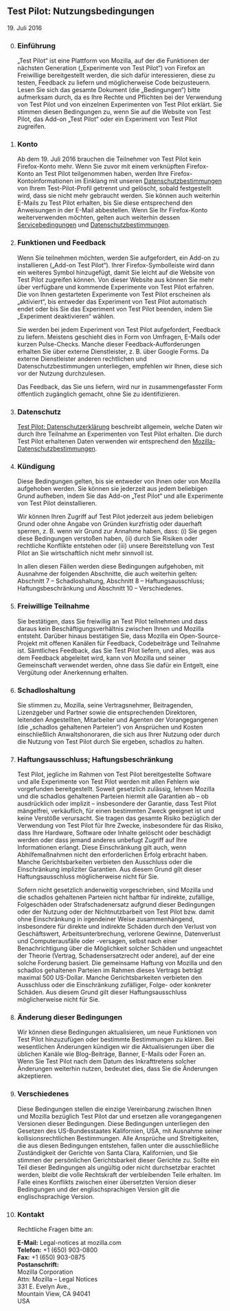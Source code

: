 ## Test Pilot: Nutzungsbedingungen
19\. Juli 2016

0. ### Einführung
    „Test Pilot“ ist eine Plattform von Mozilla, auf der die Funktionen der nächsten Generation („Experimente von Test Pilot“) von Firefox an Freiwillige bereitgestellt werden, die sich dafür interessieren, diese zu testen, Feedback zu liefern und möglicherweise Code beizusteuern. Lesen Sie sich das gesamte Dokument (die „Bedingungen“) bitte aufmerksam durch, da es Ihre Rechte und Pflichten bei der Verwendung von Test Pilot und von einzelnen Experimenten von Test Pilot erklärt. Sie stimmen diesen Bedingungen zu, wenn Sie auf die Website von Test Pilot, das Add-on „Test Pilot“ oder ein Experiment von Test Pilot zugreifen.

0. ### Konto
    Ab dem 19. Juli 2016 brauchen die Teilnehmer von Test Pilot kein Firefox-Konto mehr. Wenn Sie zuvor mit einem verknüpften Firefox-Konto an Test Pilot teilgenommen haben, werden Ihre Firefox-Kontoinformationen im Einklang mit unseren [Datenschutzbestimmungen](https://www.mozilla.org/privacy/) von Ihrem Test-Pilot-Profil getrennt und gelöscht, sobald festgestellt wird, dass sie nicht mehr gebraucht werden. Sie können auch weiterhin E-Mails zu Test Pilot erhalten, bis Sie diese entsprechend den Anweisungen in der E-Mail abbestellen. Wenn Sie Ihr Firefox-Konto weiterverwenden möchten, gelten auch weiterhin dessen [Servicebedingungen](https://www.mozilla.org/about/legal/terms/services) und [Datenschutzbestimmungen](https://www.mozilla.org/privacy/firefox-cloud).

0. ### Funktionen und Feedback
    Wenn Sie teilnehmen möchten, werden Sie aufgefordert, ein Add-on zu installieren („Add-on Test Pilot“). Ihrer Firefox-Symbolleiste wird dann ein weiteres Symbol hinzugefügt, damit Sie leicht auf die Website von Test Pilot zugreifen können. Von dieser Website aus können Sie mehr über verfügbare und kommende Experimente von Test Pilot erfahren. Die von Ihnen gestarteten Experimente von Test Pilot erscheinen als „aktiviert“, bis entweder das Experiment von Test Pilot automatisch endet oder bis Sie das Experiment von Test Pilot beenden, indem Sie „Experiment deaktivieren“ wählen.

    Sie werden bei jedem Experiment von Test Pilot aufgefordert, Feedback zu liefern. Meistens geschieht dies in Form von Umfragen, E-Mails oder kurzen Pulse-Checks. Manche dieser Feedback-Aufforderungen erhalten Sie über externe Dienstleister, z. B. über Google Forms. Da externe Dienstleister anderen rechtlichen und Datenschutzbestimmungen unterliegen, empfehlen wir Ihnen, diese sich vor der Nutzung durchzulesen.

    Das Feedback, das Sie uns liefern, wird nur in zusammengefasster Form öffentlich zugänglich gemacht, ohne Sie zu identifizieren.

0. ### Datenschutz
    [Test Pilot: Datenschutzerklärung](/privacy) beschreibt allgemein, welche Daten wir durch Ihre Teilnahme an Experimenten von Test Pilot erhalten. Die durch Test Pilot erhaltenen Daten verwenden wir entsprechend den [Mozilla-Datenschutzbestimmungen](https://www.mozilla.org/privacy/).

0. ### Kündigung
    Diese Bedingungen gelten, bis sie entweder von Ihnen oder von Mozilla aufgehoben werden. Sie können sie jederzeit aus jedem beliebigen Grund aufheben, indem Sie das Add-on „Test Pilot“ und alle Experimente von Test Pilot deinstallieren.

    Wir können Ihren Zugriff auf Test Pilot jederzeit aus jedem beliebigen Grund oder ohne Angabe von Gründen kurzfristig oder dauerhaft sperren, z. B. wenn wir Grund zur Annahme haben, dass: (i) Sie gegen diese Bedingungen verstoßen haben, (ii) durch Sie Risiken oder rechtliche Konflikte entstehen oder (iii) unsere Bereitstellung von Test Pilot an Sie wirtschaftlich nicht mehr sinnvoll ist. 

    In allen diesen Fällen werden diese Bedingungen aufgehoben, mit Ausnahme der folgenden Abschnitte, die auch weiterhin gelten: Abschnitt 7 – Schadloshaltung, Abschnitt 8 – Haftungsausschluss; Haftungsbeschränkung und Abschnitt 10 – Verschiedenes.

0. ### Freiwillige Teilnahme
    Sie bestätigen, dass Sie freiwillig an Test Pilot teilnehmen und dass daraus kein Beschäftigungsverhältnis zwischen Ihnen und Mozilla entsteht. Darüber hinaus bestätigen Sie, dass Mozilla ein Open-Source-Projekt mit offenen Kanälen für Feedback, Codebeiträge und Teilnahme ist. Sämtliches Feedback, das Sie Test Pilot liefern, und alles, was aus dem Feedback abgeleitet wird, kann von Mozilla und seiner Gemeinschaft verwendet werden, ohne dass Sie dafür ein Entgelt, eine Vergütung oder Anerkennung erhalten.

0. ### Schadloshaltung
    Sie stimmen zu, Mozilla, seine Vertragsnehmer, Beitragenden, Lizenzgeber und Partner sowie die entsprechenden Direktoren, leitenden Angestellten, Mitarbeiter und Agenten der Vorangegangenen (die „schadlos gehaltenen Parteien“) von Ansprüchen und Kosten einschließlich Anwaltshonoraren, die sich aus Ihrer Nutzung oder durch die Nutzung von Test Pilot durch Sie ergeben, schadlos zu halten.

0. ### Haftungsausschluss; Haftungsbeschränkung
    Test Pilot, jegliche im Rahmen von Test Pilot bereitgestellte Software und alle Experimente von Test Pilot werden mit allen Fehlern wie vorgefunden bereitgestellt. Soweit gesetzlich zulässig, lehnen Mozilla und die schadlos gehaltenen Parteien hiermit alle Garantien ab – ob ausdrücklich oder implizit – insbesondere der Garantie, dass Test Pilot mängelfrei, verkäuflich, für einen bestimmten Zweck geeignet ist und keine Verstöße verursacht. Sie tragen das gesamte Risiko bezüglich der Verwendung von Test Pilot für Ihre Zwecke, insbesondere für das Risiko, dass Ihre Hardware, Software oder Inhalte gelöscht oder beschädigt werden oder dass jemand anderes unbefugt Zugriff auf Ihre Informationen erlangt. Diese Einschränkung gilt auch, wenn Abhilfemaßnahmen nicht den erforderlichen Erfolg erbracht haben. Manche Gerichtsbarkeiten verbieten den Ausschluss oder die Einschränkung impliziter Garantien. Aus diesem Grund gilt dieser Haftungsausschluss möglicherweise nicht für Sie.

    Sofern nicht gesetzlich anderweitig vorgeschrieben, sind Mozilla und die schadlos gehaltenen Parteien nicht haftbar für indirekte, zufällige, Folgeschäden oder Strafschadenersatz aufgrund dieser Bedingungen oder der Nutzung oder der Nichtnutzbarbeit von Test Pilot bzw. damit ohne Einschränkung in irgendeiner Weise zusammenhängend, insbesondere für direkte und indirekte Schäden durch den Verlust von Geschäftswert, Arbeitsunterbrechung, verlorene Gewinne, Datenverlust und Computerausfälle oder -versagen, selbst nach einer Benachrichtigung über die Möglichkeit solcher Schäden und ungeachtet der Theorie (Vertrag, Schadensersatzrecht oder andere), auf der eine solche Forderung basiert. Die gemeinsame Haftung von Mozilla und den schadlos gehaltenen Parteien im Rahmen dieses Vertrags beträgt maximal 500 US-Dollar. Manche Gerichtsbarkeiten verbieten den Ausschluss oder die Einschränkung zufälliger, Folge- oder konkreter Schäden. Aus diesem Grund gilt dieser Haftungsausschluss möglicherweise nicht für Sie.

0. ### Änderung dieser Bedingungen
    Wir können diese Bedingungen aktualisieren, um neue Funktionen von Test Pilot hinzuzufügen oder bestimmte Bestimmungen zu klären. Bei wesentlichen Änderungen kündigen wir die Aktualisierungen über die üblichen Kanäle wie Blog-Beiträge, Banner, E-Mails oder Foren an. Wenn Sie Test Pilot nach dem Datum des Inkrafttretens solcher Änderungen weiterhin nutzen, bedeutet dies, dass Sie die Änderungen akzeptieren.

0. ### Verschiedenes
    Diese Bedingungen stellen die einzige Vereinbarung zwischen Ihnen und Mozilla bezüglich Test Pilot dar und ersetzen alle vorangegangenen Versionen dieser Bedingungen. Diese Bedingungen unterliegen den Gesetzen des US-Bundesstaates Kalifornien, USA, mit Ausnahme seiner kollisionsrechtlichen Bestimmungen. Alle Ansprüche und Streitigkeiten, die aus diesen Bedingungen entstehen, fallen unter die ausschließliche Zuständigkeit der Gerichte von Santa Clara, Kalifornien, und Sie stimmen der persönlichen Gerichtsbarkeit dieser Gerichte zu. Sollte ein Teil dieser Bedingungen als ungültig oder nicht durchsetzbar erachtet werden, bleibt die volle Rechtskraft der verbleibenden Teile erhalten. Im Falle eines Konflikts zwischen einer übersetzten Version dieser Bedingungen und der englischsprachigen Version gilt die englischsprachige Version.

0. ### Kontakt
    Rechtliche Fragen bitte an:

    **E-Mail:** Legal-notices at mozilla.com  
    **Telefon:** +1 (650) 903-0800  
    **Fax:** +1 (650) 903-0875  
    **Postanschrift:**  
    Mozilla Corporation  
    Attn: Mozilla – Legal Notices  
    331 E. Evelyn Ave.,  
    Mountain View, CA 94041  
    USA  
